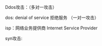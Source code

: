 Ddos攻击：（多对一攻击）

dos: denial of service 拒绝服务  （一对一攻击）



isp：网络业务提供商  Internet Service Provider



syn攻击: